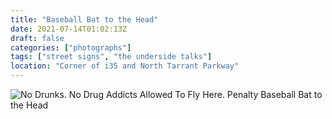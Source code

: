 ```yaml
---
title: "Baseball Bat to the Head"
date: 2021-07-14T01:02:13Z
draft: false
categories: ["photographs"]
tags: ["street signs", "the underside talks"]
location: "Corner of i35 and North Tarrant Parkway"
---
```


![No Drunks. No Drug Addicts Allowed To Fly Here. Penalty Baseball Bat to the Head](/img/photos/baseballBat2theHead.png)
